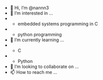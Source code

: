 - 👋 Hi, I’m @nannn3
- 👀 I’m interested in ...
-   * embedded systems programming in C
-   * python programming
- 🌱 I’m currently learning ...
-   * C
-   * Python
- 💞️ I’m looking to collaborate on ...
- 📫 How to reach me ...

<!---
nannn3/nannn3 is a ✨ special ✨ repository because its `README.md` (this file) appears on your GitHub profile.
You can click the Preview link to take a look at your changes.
--->
